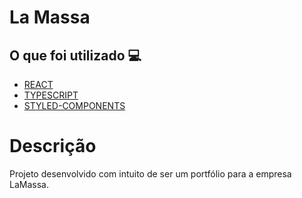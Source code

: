 <h1> La Massa </h1>


<h2> O que foi utilizado 💻 </h2>

- [REACT]()
- [TYPESCRIPT]()
- [STYLED-COMPONENTS]()

<!-- <h1> <a href="https://moda-salurt.netlify.app/"> Clique aqui para ver o site em ação </a></h1> -->

<h1> Descrição </h1>
<p> Projeto desenvolvido com intuito de ser um portfólio para a empresa LaMassa.</p>


